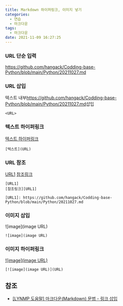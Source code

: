 ```yaml
---
title: Markdown 하이퍼링크, 이미지 넣기
categories:
  - 연습
  - 마크다운
tags:
  - 마크다운
date: 2021-11-09 16:27:25
---
```


### URL 단순 입력
https://github.com/hangack/Codding-base-Python/blob/main/Python/20211027.md

### URL 삽입
텍스트 내부<https://github.com/hangack/Codding-base-Python/blob/main/Python/20211027.md>삽입
```
<URL>
```
### 텍스트 하이퍼링크
[텍스트 하이퍼링크](https://github.com/hangack/Codding-base-Python/blob/main/Python/20211027.md)
```
[텍스트](URL)
```

### URL 참조
[URL1]
[참조링크][URL1]

[URL1]: https://github.com/hangack/Codding-base-Python/blob/main/Python/20211027.md

```
[URL1]
[참조링크][URL1]

[URL1]: https://github.com/hangack/Codding-base-Python/blob/main/Python/20211027.md
```


### 이미지 삽입
![image](image URL)
```
![image](image URL)
```


### 이미지 하이퍼링크
[![image](image URL)](URL)
```
[![image](image URL)](URL)
```


## 참조
 - [[LYNMP 도움말] 마크다운(Markdown) 문법 - 링크 삽입](https://lynmp.com/ko/article/title/markdown-link-ua811c9dc59o)